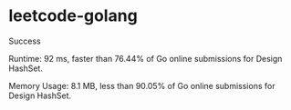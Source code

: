 # leetcode-golang

Success

Runtime: 92 ms, faster than 76.44% of Go online submissions for Design HashSet.

Memory Usage: 8.1 MB, less than 90.05% of Go online submissions for Design HashSet.
